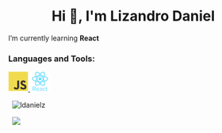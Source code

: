 <h1 align="center">Hi 👋, I'm Lizandro Daniel</h1>

I’m currently learning **React**


<h3 align="left">Languages and Tools:</h3>
<p align="left">
  <a href="https://developer.mozilla.orFg/en-US/docs/Web/JavaScript" target="_blank">
    <img src="https://raw.githubusercontent.com/devicons/devicon/master/icons/javascript/javascript-original.svg"
      alt="javascript" width="40" height="40" />
  </a>
  <a href="https://reactjs.org/" target="_blank">
    <img src="https://raw.githubusercontent.com/devicons/devicon/master/icons/react/react-original-wordmark.svg"
      alt="react" width="40" height="40" />
  </a>
</p>

<p>&nbsp;
  <img align="center"
    src="https://github-readme-stats.vercel.app/api?username=ldanielz&show_icons=true&locale=en" alt="ldanielz" />
</p>
<p>&nbsp;
<img align="center" 
    src="https://github-readme-stats.vercel.app/api/top-langs/?username=ldanielz&layout=compact"/>
</p>
